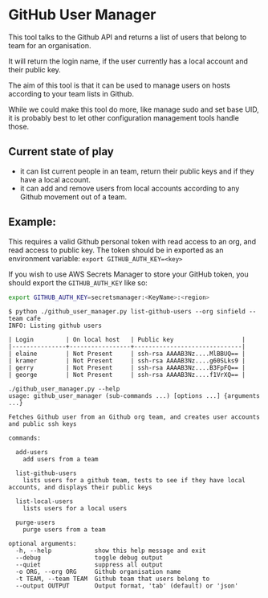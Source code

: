 # GitHub User Manager

This tool talks to the Github API and returns a list of users that belong to team for an organisation.

It will return the login name, if the user currently has a local account and their public key.

The aim of this tool is that it can be used to manage users on hosts according to your team lists in Github.

While we could make this tool do more, like manage sudo and set base UID, it is probably best to let other configuration management
tools handle those. 

## Current state of play

  * it can list current people in an team, return their public keys and if they have a local account.
  * it can add and remove users from local accounts according to any Github movement out of a team.


## Example:

This requires a valid Github personal token with read access to an org, and read access to public key. The token should
be in exported as an environment variable: `export GITHUB_AUTH_KEY=<key>`

If you wish to use AWS Secrets Manager to store your GitHub token, you should export the `GITHUB_AUTH_KEY` like so:

```bash
export GITHUB_AUTH_KEY=secretsmanager:<KeyName>:<region>
```

```text
$ python ./github_user_manager.py list-github-users --org sinfield --team cafe
INFO: Listing github users

| Login         | On local host   | Public key                   |
|---------------+-----------------+------------------------------|
| elaine        | Not Present     | ssh-rsa AAAAB3Nz....MlBBUQ== |
| kramer        | Not Present     | ssh-rsa AAAAB3Nz....g60SLks9 |
| gerry         | Not Present     | ssh-rsa AAAAB3Nz....B3FpFQ== |
| george        | Not Present     | ssh-rsa AAAAB3Nz....f1VrXQ== |
```

```text
./github_user_manager.py --help
usage: github_user_manager (sub-commands ...) [options ...] {arguments ...}

Fetches Github user from an Github org team, and creates user accounts and public ssh keys

commands:

  add-users
    add users from a team

  list-github-users
    lists users for a github team, tests to see if they have local accounts, and displays their public keys

  list-local-users
    lists users for a local users

  purge-users
    purge users from a team

optional arguments:
  -h, --help            show this help message and exit
  --debug               toggle debug output
  --quiet               suppress all output
  -o ORG, --org ORG     Github organisation name
  -t TEAM, --team TEAM  Github team that users belong to
  --output OUTPUT       Output format, 'tab' (default) or 'json'
  ```

